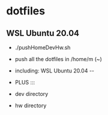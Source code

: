 # dotfiles
## WSL Ubuntu 20.04

* ./pushHomeDevHw.sh

* push all the dotfiles in /home/m   (~)

* including: WSL Ubuntu 20.04
--

+ PLUS :::

* dev directory

* hw directory


